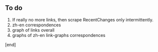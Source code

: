 ## To do

 1. If really no more links, then scrape RecentChanges only intermittently.
 1. zh-en correspondences
 1. graph of links overall
 1. graphs of zh-en link-graphs correspondences

[end]

